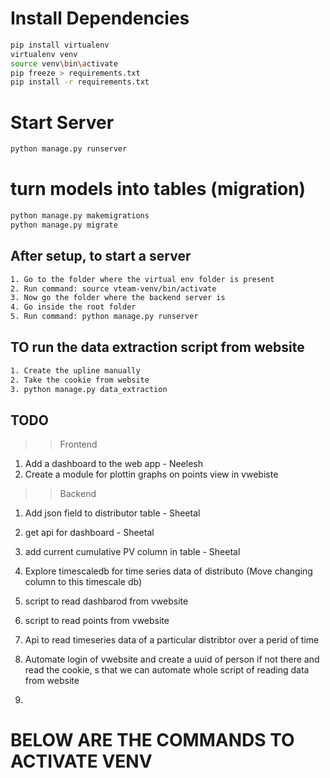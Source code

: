 # Install Dependencies

```bash
pip install virtualenv
virtualenv venv
source venv\bin\activate 
pip freeze > requirements.txt
pip install -r requirements.txt
```


# Start Server

```bash
python manage.py runserver
```

# turn models into tables (migration)

```bash
python manage.py makemigrations
python manage.py migrate
```


## After setup, to start a server
```bash
1. Go to the folder where the virtual env folder is present
2. Run command: source vteam-venv/bin/activate
3. Now go the folder where the backend server is
4. Go inside the root folder
5. Run command: python manage.py runserver

```


## TO run the data extraction script from website
```bash
1. Create the upline manually
2. Take the cookie from website
3. python manage.py data_extraction
```


## TODO
>>Frontend 
1. Add a dashboard to the web app - Neelesh
2. Create a module for plottin graphs on points view in vwebiste

>>Backend
1. Add json field to distributor table - Sheetal
2. get api for dashboard - Sheetal
4. add current cumulative PV column in table - Sheetal

3. Explore timescaledb for time series data of distributo (Move changing column to this timescale db)
4. script to read dashbarod from vwebsite
5. script to read points from vwebsite
6. Api to read timeseries data of a particular distribtor over a perid of time
7. Automate login of vwebsite and create a uuid of person if not there and read the cookie, s that we can automate whole script of reading data from website
8. 


# BELOW ARE THE COMMANDS TO ACTIVATE VENV

<!-- sheetal@sheetal-VivoBook-ASUSLaptop-X515EA-X515EA:~$ cd Desktop/
sheetal@sheetal-VivoBook-ASUSLaptop-X515EA-X515EA:~/Desktop$ ls
(vteam-venv) sheetal@sheetal-VivoBook-ASUSLaptop-X515EA-X515EA:~/Desktop$ cd code
(vteam-venv) sheetal@sheetal-VivoBook-ASUSLaptop-X515EA-X515EA:~/Desktop/code$ ls
(vteam-venv) sheetal@sheetal-VivoBook-ASUSLaptop-X515EA-X515EA:~/Desktop/code$ cd ~/Downloads/


(vteam-venv) sheetal@sheetal-VivoBook-ASUSLaptop-X515EA-X515EA:~/Downloads$ ls

(vteam-venv) sheetal@sheetal-VivoBook-ASUSLaptop-X515EA-X515EA:~/Downloads$ cd vteam-backend-django/
(vteam-venv) sheetal@sheetal-VivoBook-ASUSLaptop-X515EA-X515EA:~/Downloads/vteam-backend-django$ ls

(vteam-venv) sheetal@sheetal-VivoBook-ASUSLaptop-X515EA-X515EA:~/Downloads/vteam-backend-django$ python manage.py runserver




